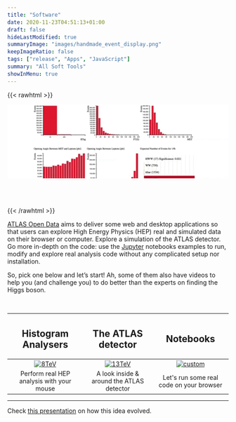 ```yaml
---
title: "Software"
date: 2020-11-23T04:51:13+01:00
draft: false
hideLastModified: true
summaryImage: "images/handmade_event_display.png"
keepImageRatio: false
tags: ["release", "Apps", "JavaScript"]
summary: "All Soft Tools"
showInMenu: true
---
```

{{< rawhtml >}}
<script async src="https://unpkg.com/mermaid@8.2.3/dist/mermaid.min.js"></script>

<CENTER>

<img src="images/opendata-8tev.gif" alt="histogram-gif">

<!--
[histogram-gif](http://atlas.cern/sites/atlas-public.web.cern.ch/files/opendata-8tev.gif)
-->

</CENTER>

<br></br>

{{< /rawhtml >}}

[ATLAS Open Data](http://opendata.atlas.cern) aims to deliver some web and desktop applications so that users can explore High Energy Physics (HEP) real and simulated data on their browser or computer. Explore a simulation of the ATLAS detector. Go more in-depth on the code: use the [Jupyter](https://jupyter.org/) notebooks examples to run, modify and explore real analysis code without any complicated setup nor installation.

So, pick one below and let’s start! Ah, some of them also have videos to help you (and challenge you) to do better than the experts on finding the Higgs boson.

&nbsp;

| <h2><b>Histogram Analysers</b></h2> | <h2><b>The ATLAS detector</b></h2> | <h2><b>Notebooks</b></h2> |
| :---:        |          :---: | :---:        |
| [![8TeV](http://opendata.atlas.cern/DataAndTools/pictures/handmade_WAnalysis.png)](../histogram-analyser-02/) | [![13TeV](http://opendata.atlas.cern/DataAndTools/pictures/handmade_externals_friends.png)](../detector-app/) | [![custom](http://opendata.atlas.cern/DataAndTools/pictures/handmade_ZAnalysis_trans.png)](../histogram-analyser-03/) |
| Perform real HEP analysis with your mouse        | A look inside & around the ATLAS detector        | Let's run some real code on your browser        |

---

Check [this presentation](http://universidad.ch/ATLAS/outreach/presentations/March_28_2018/_book/intro.html) on how this idea evolved.
